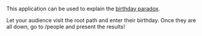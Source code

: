This application can be used to explain the [birthday paradox](http://en.wikipedia.org/wiki/Birthday_problem).

Let your audience visit the root path and enter their birthday. Once they are all down, go to /people and present the results!
